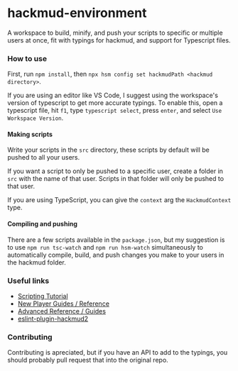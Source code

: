 # hackmud-environment
A workspace to build, minify, and push your scripts to specific or multiple users at once, fit with typings for hackmud, and support for Typescript files.

### How to use
First, run `npm install`, then `npx hsm config set hackmudPath <hackmud directory>`.

If you are using an editor like VS Code, I suggest using the workspace's version of typescript to get more accurate typings.
To enable this, open a typescript file, hit `f1`, type `typescript select`, press `enter`, and select `Use Workspace Version`.

#### Making scripts
Write your scripts in the `src` directory, these scripts by default will be pushed to all your users.

If you want a script to only be pushed to a specific user, create a folder in `src` with the name of that user.
Scripts in that folder will only be pushed to that user.

If you are using TypeScript, you can give the `context` arg the `HackmudContext` type.

<!-- #### Autocomplete
You can set the autocomplete string either by a comment after the function header:
```ts
function (context: HackmudContext, args) { // example:true
```

Or by adding an `@autocomplete` comment above the function call:
```ts
// @autocomplete example:true
function (context: HackmudContext, args) {
``` -->

#### Compiling and pushing
There are a few scripts available in the `package.json`, but my suggestion is to use `npm run tsc-watch` and `npm run hsm-watch` simultaneously to automatically compile, build, and push changes you make to your users in the hackmud folder.

### Useful links
- [Scripting Tutorial](https://docs.google.com/document/d/1cNms-T_KSFy0F5j1xHXrUZEGd7AM49QEork3KlpGqkc/edit#)
- [New Player Guides / Reference](https://hackmud.com/forums/new_players/new_player_guides___reference)
- [Advanced Reference / Guides](https://hackmud.com/forums/general_discussion/reference___guides)
- [eslint-plugin-hackmud2](https://www.npmjs.com/package/eslint-plugin-hackmud2)

### Contributing
Contributing is apreciated, but if you have an API to add to the typings, you should probably pull request that into the original repo.
